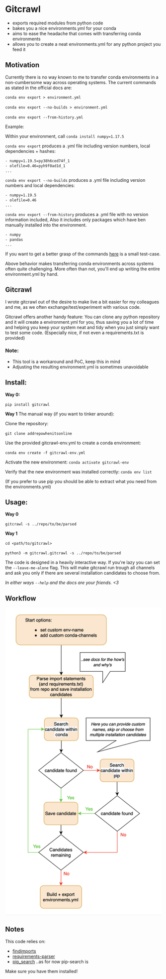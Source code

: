 # Gitcrawl 
* exports required modules from python code 
* bakes you a nice environments.yml for your conda
* aims to ease the headache that comes with transferring conda environments
* allows you to create a neat environments.yml for any python project you feed it


## Motivation
Currently there is no way known to me to transfer conda environments in a non-cumbersome way across operating systems. The current commands as stated in the official docs are:

```
conda env export > environment.yml 

conda env export --no-builds > environment.yml 

conda env export --from-history.yml

```

Example:

Within your environment, call `conda install numpy=1.17.5`

`conda env export` produces a .yml file including version numbers, local dependencies + hashes: 
```
- numpy=1.19.5=py38h6ced74f_1
- olefile=0.46=pyh9f0ad1d_1
...
```

`conda env export --no-builds` produces a .yml file including version numbers and local dependencies: 
```
- numpy=1.19.5
- olefile=0.46
...
```

`conda env export --from-history` produces a .yml file with no version information included, Also it includes only packages which have ben manually installed into the environment. 

```
- numpy
- pandas
...
```

If you want to get a better grasp of the commands [here](https://github.com/nsultova/conda_reproduce_testcase) is a small test-case.


Above behavior makes transferring conda environments across systems often quite challenging. More often than not, you'll end up writing the entire environment.yml by hand. 

## Gitcrawl

I wrote gitcrawl out of the desire to make live a bit easier for my colleagues and me, as we often exchange/test/experiment with various code. 

Gitcrawl offers another handy feature: You can clone any python repository and it will create a environment.yml for you, thus saving you a lot of time and helping you keep your system neat and tidy when you just simply want to test some code. 
(Especially nice, if not even a requirements.txt is provided)

### Note:
* This tool is a workaround  and PoC, keep this in mind
* Adjusting the resulting environment.yml is sometimes unavoidable


## Install: 


**Way 0:**

`pip install gitcrawl`

**Way 1**
The manual way (if you want to tinker around):

Clone the repository:

`git clone addrepowhenitsonline`

Use the provided gitcrawl-env.yml to create a conda environment:

`conda env create -f gitcrawl-env.yml`

Activate the new environment: 
`conda activate gitcrawl-env`

Verify that the new environment was installed correctly:
`conda env list`

(If you prefer to use pip you should be able to extract what you need from the environments.yml)

## Usage:

**Way 0**

`gitcrawl -s ../repo/to/be/parsed`

**Way 1**

`cd <path/to/gitcrawl>`

`python3 -m gitcrawl.gitcrawl -s ../repo/to/be/parsed`


The code is designed in a heavily interactive way. If you're lazy you can set the `--leave-me-alone` flag. This will make gitcrawl run trough all channels and ask you only if there are several installation candidates to choose from.

*In either ways `--help` and the docs are your friends. <3*


## Workflow

![Workflow chart](./imgs/workflow.png)

## Notes

This code relies on:
* [findimports](https://github.com/mgedmin/findimports)
* [requirements-parser](https://github.com/davidfischer/requirements-parser)
* [pip_search](https://pypi.org/project/pip-search/#files) ..as for now pip-search is 

Make sure you have them installed!